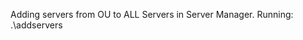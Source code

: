 Adding servers from OU to ALL Servers in Server Manager.
Running: .\addservers <OU> <CollectionName>
